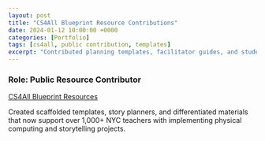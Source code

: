 ```yaml
---
layout: post
title: "CS4All Blueprint Resource Contributions"
date: 2024-01-12 10:00:00 +0000
categories: [Portfolio]
tags: [cs4all, public contribution, templates]
excerpt: "Contributed planning templates, facilitator guides, and student coding tools to the public CS4All Blueprint platform."
---
```


### Role: Public Resource Contributor  
[CS4All Blueprint Resources](https://blueprint.cs4all.nyc/resources)  

Created scaffolded templates, story planners, and differentiated materials that now support over 1,000+ NYC teachers with implementing physical computing and storytelling projects.
